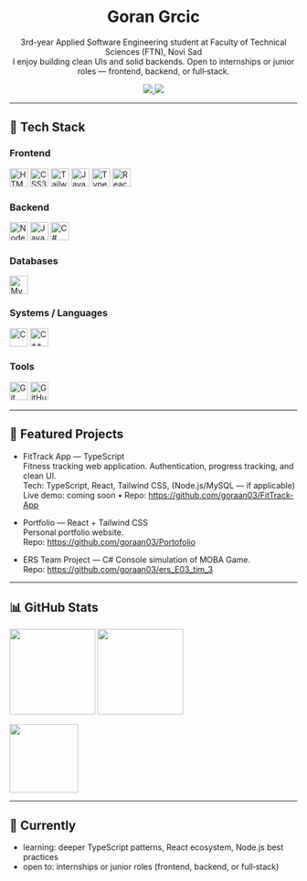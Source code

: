 <h1 align="center">Goran Grcic</h1>
<p align="center">
  3rd-year Applied Software Engineering student at Faculty of Technical Sciences (FTN), Novi Sad<br/>
  I enjoy building clean UIs and solid backends. Open to internships or junior roles — frontend, backend, or full‑stack.
</p>

<p align="center">
  <a href="mailto:gorangrcic72@gmail.com">
    <img src="https://img.shields.io/badge/Email-gorangrcic72%40gmail.com-333?style=for-the-badge&logo=gmail&logoColor=white" />
  </a>
  <a href="https://github.com/goraan03">
    <img src="https://img.shields.io/badge/GitHub-goraan03-111?style=for-the-badge&logo=github" />
  </a>
  <!-- Add LinkedIn/Portfolio when ready -->
</p>

---

## 🧰 Tech Stack

### Frontend
<p>
  <img alt="HTML5" src="https://cdn.jsdelivr.net/gh/devicons/devicon@latest/icons/html5/html5-original.svg" height="32"/>
  <img alt="CSS3" src="https://cdn.jsdelivr.net/gh/devicons/devicon@latest/icons/css3/css3-original.svg" height="32"/>
  <img alt="TailwindCSS" src="https://cdn.jsdelivr.net/gh/devicons/devicon@latest/icons/tailwindcss/tailwindcss-original.svg" height="32"/>
  <img alt="JavaScript" src="https://cdn.jsdelivr.net/gh/devicons/devicon@latest/icons/javascript/javascript-original.svg" height="32"/>
  <img alt="TypeScript" src="https://cdn.jsdelivr.net/gh/devicons/devicon@latest/icons/typescript/typescript-original.svg" height="32"/>
  <img alt="React" src="https://cdn.jsdelivr.net/gh/devicons/devicon@latest/icons/react/react-original.svg" height="32"/>
</p>

### Backend
<p>
  <img alt="Node.js" src="https://cdn.jsdelivr.net/gh/devicons/devicon@latest/icons/nodejs/nodejs-original.svg" height="32"/>
  <img alt="Java" src="https://cdn.jsdelivr.net/gh/devicons/devicon@latest/icons/java/java-original.svg" height="32"/>
  <img alt="C#" src="https://cdn.jsdelivr.net/gh/devicons/devicon@latest/icons/csharp/csharp-original.svg" height="32"/>
</p>

### Databases
<p>
  <img alt="MySQL" src="https://cdn.jsdelivr.net/gh/devicons/devicon@latest/icons/mysql/mysql-original.svg" height="32"/>
</p>

### Systems / Languages
<p>
  <img alt="C" src="https://cdn.jsdelivr.net/gh/devicons/devicon@latest/icons/c/c-original.svg" height="32"/>
  <img alt="C++" src="https://cdn.jsdelivr.net/gh/devicons/devicon@latest/icons/cplusplus/cplusplus-original.svg" height="32"/>
</p>

### Tools
<p>
  <img alt="Git" src="https://cdn.jsdelivr.net/gh/devicons/devicon@latest/icons/git/git-original.svg" height="32"/>
  <img alt="GitHub" src="https://cdn.jsdelivr.net/gh/devicons/devicon@latest/icons/github/github-original.svg" height="32"/>
</p>

---

## 🚀 Featured Projects
- FitTrack App — TypeScript  
  Fitness tracking web application. Authentication, progress tracking, and clean UI.  
  Tech: TypeScript, React, Tailwind CSS, (Node.js/MySQL — if applicable)  
  Live demo: coming soon • Repo: https://github.com/goraan03/FitTrack-App

- Portfolio — React + Tailwind CSS  
  Personal portfolio website.  
  Repo: https://github.com/goraan03/Portofolio

- ERS Team Project — C#
  Console simulation of MOBA Game.  
  Repo: https://github.com/goraan03/ers_E03_tim_3

---

## 📊 GitHub Stats
<p>
  <img src="https://github-readme-stats.vercel.app/api?username=goraan03&show_icons=true&theme=tokyonight&hide_border=true" height="150" />
  <img src="https://streak-stats.demolab.com?user=goraan03&theme=tokyonight&hide_border=true" height="150" />
</p>
<p>
  <img src="https://github-readme-stats.vercel.app/api/top-langs/?username=goraan03&layout=compact&theme=tokyonight&hide_border=true" height="120" />
</p>

---

## 🎯 Currently
- learning: deeper TypeScript patterns, React ecosystem, Node.js best practices
- open to: internships or junior roles (frontend, backend, or full‑stack)
